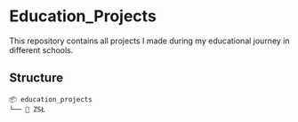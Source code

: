# Education_Projects
This repository contains all projects I made during my educational journey in different schools.

## Structure
````
📦 education_projects
└── 📁 ZSŁ
````
